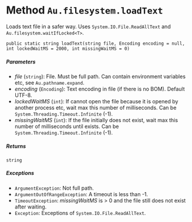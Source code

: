 # Method `Au.filesystem.loadText`

Loads text file in a safer way. Uses `System.IO.File.ReadAllText` and `Au.filesystem.waitIfLocked<T>`.

```
public static string loadText(string file, Encoding encoding = null, int lockedWaitMS = 2000, int missingWaitMS = 0)
```

##### Parameters

- *file*  (`string`):
    File. Must be full path. Can contain environment variables etc, see `Au.pathname.expand`.
- *encoding*  (`Encoding`):
    Text encoding in file (if there is no BOM). Default UTF-8.
- *lockedWaitMS*  (`int`):
    If cannot open the file because it is opened by another process etc, wait max this number of milliseconds. Can be `System.Threading.Timeout.Infinite` (-1).
- *missingWaitMS*  (`int`):
    If the file initially does not exist, wait max this number of milliseconds until exists. Can be `System.Threading.Timeout.Infinite` (-1).

##### Returns

`string`

##### Exceptions

- `ArgumentException`:
    Not full path.
- `ArgumentOutOfRangeException`:
    A timeout is less than -1.
- `TimeoutException`:
    *missingWaitMS* is > 0 and the file still does not exist after waiting.
- `Exception`:
    Exceptions of `System.IO.File.ReadAllText`.